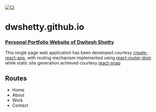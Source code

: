 [![CI](https://github.com/dwshetty/dwshetty.github.io/actions/workflows/main.yml/badge.svg?branch=master)](https://github.com/dwshetty/dwshetty.github.io/actions/workflows/main.yml)

# dwshetty.github.io

### [Personal Portfolio Website of Dwitesh Shetty](https://dwshetty.github.io/)
This single page web application has been developed courtesy [create-react-app](https://create-react-app.dev/), with routing mechanism implemented using [react-router-dom](https://reactrouter.com/) while static site generation achieved courtesy [react-snap](https://github.com/stereobooster/react-snap)

## Routes

- Home
- About
- Work
- Contact
